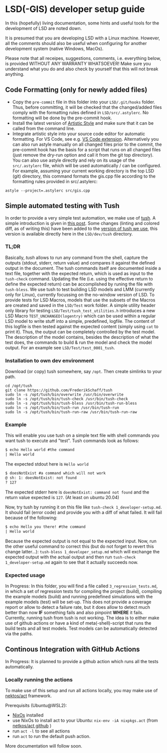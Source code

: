 # LSD(-GIS) developer setup guide

In this (hopefully) living documentation, some hints and useful tools for the development of LSD are noted down.

It is presumed that you are developing LSD with a Linux machine. However, all the comments should also be useful when configuring for another development system (native Windows, MacOs).

Please note that all receipes, suggestions, comments, i.e. everything below, is provided WITHOUT ANY WARRANTY WHATSOEVER! Make sure you understand what you do and also check by yourself that this will not break anything.

## Code Formatting (only for newly added files)
- Copy the `pre-commit` file in this folder into your `LSD/.git/hooks` folder. Thus, before committing, it will be checked that the changed/added 
files comply with the formatting rules defined in `LSD/src/.astylerc`. No formatting will be done by the pre-commit hook.
- Install the latest version of [Artistic Style](http://astyle.sourceforge.net/) and make sure that it can be called from the command line.
- Integrate artistic style into your source code editor for automatic formatting. For VS Code, see e.g. [VS Code extension](https://marketplace.visualstudio.com/items?itemName=chiehyu.vscode-astyle). Alternatively you can also run astyle manually on all changed files prior to the commit, the pre-commit hook has the basis for a script that runs on all changed files (just remove the dry-run option and call it from the git top directory). You can also use astyle directly and rely on its usage of the `src/.astylerc` file, which will be used automatically / can be configured. 
For example, assuming your current working directory is the top LSD (git) directory, this command formats the gis.cpp file according to the formatting rules provided in src/.astylerc:
```shell
astyle --project=.astylerc src/gis.cpp
```
## Simple automated testing with Tush
In order to provide a very simple test automation, we make use of [tush](https://github.com/darius/tush). A simple introduction is given in [this post](https://spin.atomicobject.com/2016/01/11/command-line-interface-testing-tools/). 
Some changes (linting and colored diff, as of writing this) have been added to the [version of tush we use](https://github.com/FrederikSchaff/tush), this version is available directly here in the `LSD/dev/tush` directory.

### TL;DR
Basically, *tush* allows to run any command from the shell, capture the outputs (stdout, stderr, return value) and compares it against the defined output in the document. The tush commands itself are documented inside a text file, together with the expected return, which is used as input to the `tush-check` command. Updating the file (i.e. using the effective return to define the expected return) can be accomplished by runing the file with `tush-bless`. 
We use tush to test building LSD models and LMM (currently only for Linux), currently focussing on the no-window version of LSD. To provide tests for LSD Macros, models that use the subsets of the Macros are created and saved in the `LSD/Test` work folder.
A simple utility header only library for testing `LSD/Test/tush_test_utilities.h` introduces a new LSD Macro `TEST_UNCHANGED(logentry)` which can be used within a regular LSD model to write stuff into a simple, predefined, logfile. The content of this logfile is then tested against the expected content (simply using `cat` to print it). Thus, the output can be completely controlled by the test model. The description of the model contains, besides the description of what the test does, the commands to build & run the model and check the model output. For an example see `LSD/Test/test_0001_tush`.

### Installation to own dev environment
Download (or copy) tush somewhere, say `/opt`. Then create simlinks to your path.
```shell
cd /opt/tush
git clone https://github.com/FrederikSchaff/tush
sudo ln -s /opt/tush/bin/overwrite /usr/bin/overwrite
sudo ln -s /opt/tush/bin/tush-check /usr/bin/tush-check
sudo ln -s /opt/tush/bin/tush-bless /usr/bin/tush-run-bless
sudo ln -s /opt/tush/bin/tush-run /usr/bin/tush-run
sudo ln -s /opt/tush/bin/tush-run-raw /usr/bin/tush-run-raw
```

### Example
This will enable you use tush on a simple text file with shell commands you want tush to execute and "test". Tush commands look as follows:

```example.txt
$ echo Hello world #the command
| Hello world
```

The expected stdout here is `Hello world`

```example2.txt
$ doesNotExist #a command which will not work
@ sh: 1: doesNotExist: not found
? 127
```

The expected stderr here is `doesNotExist: command not found` and the return value expected is `127`. (At least on ubuntu 20.04)

Now, try tush by running it on this file like `tush-check 1_developer-setup.md`. It should fail (error code) and provide you with a diff of what failed. It will fail because of the following:

```example3.txt
$ echo Hello you there! #the command
| Hello world
```
Because the expected output is not equal to the expected input. Now, run the other useful command to correct this (but do not forget to revert this change latter...): `tush-bless 1_developer_setup.md` which will exchange the expected output with the actual output and then run `tush-check 1_developer-setup.md` again to see that it actually succeeds now.

### Expected usage
In Progress:
In this folder, you will find a file called `3_regression_tests.md`, in which a set of regression tests for compiling the project (build), compiling the example models (build) and running predefined simulations with the example models (test) will be set-up. This does not provide a coverage report or allow to detect a failure rate, but it does allow to detect much better than now **IF** something fails and also pinpoint **WHERE** it fails.
Currently, running tush from tush is not working. The idea is to either make use of github actions or have a kind of meta(-shell)-script that runs the build tests and all test models. Test models can be automatically detected via the paths.

## Continous Integration with GitHub Actions
In Progress:
It is planned to provide a github action which runs all the tests automatically.

### Locally running the actions
To make use of this setup and run all actions locally, you may make use of [nektos/act](https://github.com/nektos/act) framework.

Prerequisits (Ubuntu@WSL2):
- [NixOs](https://nixos.org/download.html) installed
- use NixOs to install act to your Ubuntu: `nix-env -iA nixpkgs.act` (from [netkos/act github](https://github.com/nektos/act) )
- run `act -l` to see all actions
- run `act` to run the default push action.



More documentation will follow soon.
